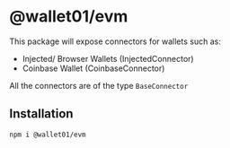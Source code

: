 # @wallet01/evm

This package will expose connectors for wallets such as:

- Injected/ Browser Wallets (InjectedConnector)
- Coinbase Wallet (CoinbaseConnector)

All the connectors are of the type `BaseConnector`

## Installation

```
npm i @wallet01/evm
```